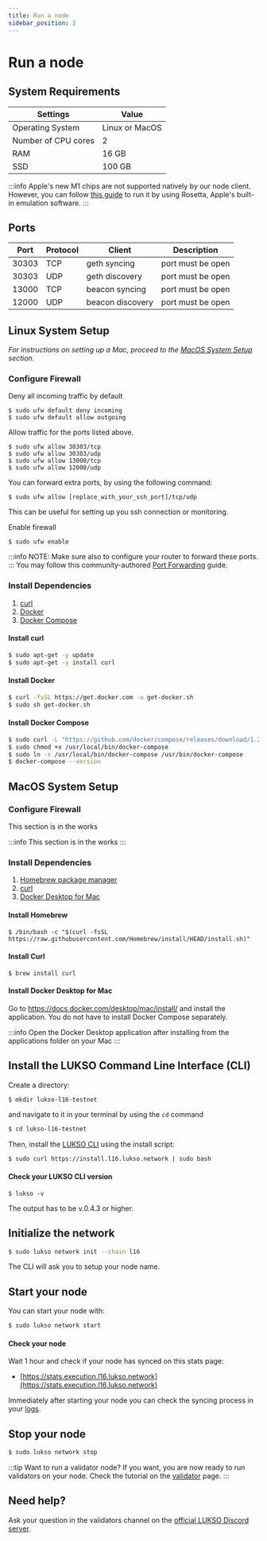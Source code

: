 ```yaml
---
title: Run a node
sidebar_position: 2
---
```


# Run a node

## System Requirements

| Settings            | Value          |
| ------------------- | -------------- |
| Operating System    | Linux or MacOS |
| Number of CPU cores | 2              |
| RAM                 | 16 GB          |
| SSD                 | 100 GB         |

:::info
Apple's new M1 chips are not supported natively by our node client. However, you can follow [this guide](https://medium.com/@luki3k5/running-lukso-node-on-m1-mac-acf92d433a38) to run it by using Rosetta, Apple's built-in emulation software.
:::

## Ports

| Port  | Protocol | Client           | Description               
| ----- | -------- | ---------------- | --------------------- |
| 30303 | TCP      | geth syncing     | port must be open     |                                                                                             |
| 30303 | UDP      | geth discovery   | port must be open     |                                                                                             |
| 13000 | TCP      | beacon syncing   | port must be open     |                                                                                             |
| 12000 | UDP      | beacon discovery | port must be open     | 


## Linux System Setup

_For instructions on setting up a Mac, proceed to the [MacOS System Setup](#macos-system-setup) section._

### Configure Firewall

Deny all incoming traffic by default

```
$ sudo ufw default deny incoming
$ sudo ufw default allow outgoing
```

Allow traffic for the ports listed above.

```
$ sudo ufw allow 30303/tcp
$ sudo ufw allow 30303/udp
$ sudo ufw allow 13000/tcp
$ sudo ufw allow 12000/udp
```

You can forward extra ports, by using the following command:
```
$ sudo ufw allow [replace_with_your_ssh_port]/tcp/udp
```
This can be useful for setting up you ssh connection or monitoring.

Enable firewall

```
$ sudo ufw enable
```

:::info
NOTE: Make sure also to configure your router to forward these ports.
:::
You may follow this community-authored [Port Forwarding](https://github.com/KEEZ-RobG/node-guide/blob/main/PortForward.md) guide.

### Install Dependencies

1. [curl](https://curl.se/)
2. [Docker](https://docs.docker.com/get-docker/)
3. [Docker Compose](https://docs.docker.com/compose/)

#### Install curl

```sh
$ sudo apt-get -y update
$ sudo apt-get -y install curl
```

#### Install Docker

```sh
$ curl -fsSL https://get.docker.com -o get-docker.sh
$ sudo sh get-docker.sh
```

#### Install Docker Compose

```sh
$ sudo curl -L "https://github.com/docker/compose/releases/download/1.29.2/docker-compose-$(uname -s)-$(uname -m)" -o /usr/local/bin/docker-compose
$ sudo chmod +x /usr/local/bin/docker-compose
$ sudo ln -s /usr/local/bin/docker-compose /usr/bin/docker-compose
$ docker-compose --version
```

## MacOS System Setup

### Configure Firewall

This section is in the works

:::info
This section is in the works 
:::

### Install Dependencies

1. [Homebrew package manager](https://brew.sh)
2. [curl](https://macappstore.org/curl/)
3. [Docker Desktop for Mac](https://docs.docker.com/desktop/mac/install/)

#### Install Homebrew

```
$ /bin/bash -c "$(curl -fsSL https://raw.githubusercontent.com/Homebrew/install/HEAD/install.sh)"
```

#### Install Curl

```
$ brew install curl
```

#### Install Docker Desktop for Mac

Go to https://docs.docker.com/desktop/mac/install/ and install the application.
You do not have to install Docker Compose separately.

:::info
Open the Docker Desktop application after installing from the applications folder on your Mac
:::

## Install the LUKSO Command Line Interface (CLI)

Create a directory:

```
$ mkdir lukso-l16-testnet
```

and navigate to it in your terminal by using the `cd` command

```bash
$ cd lukso-l16-testnet
```

Then, install the [LUKSO CLI](https://github.com/lukso-network/lukso-cli) using the install script:

```sh
$ sudo curl https://install.l16.lukso.network | sudo bash
```

#### Check your LUKSO CLI version

```
$ lukso -v
```

The output has to be v.0.4.3 or higher.

## Initialize the network

```sh
$ sudo lukso network init --chain l16
```

The CLI will ask you to setup your node name.

## Start your node

You can start your node with:

```sh
$ sudo lukso network start
```

#### Check your node

Wait 1 hour and check if your node has synced on this stats page:

- [https://stats.execution.l16.lukso.network](https://stats.execution.l16.lukso.network)

Immediately after starting your node you can check the syncing process in your [logs](./logs-stats-monitoring.md).

## Stop your node

```sh
$ sudo lukso network stop
```

:::tip Want to run a validator node?
If you want, you are now ready to run validators on your node. Check the tutorial on the [validator](./become-validator.md) page.
:::

## Need help?

Ask your question in the validators channel on the [official LUKSO Discord server](https://discord.gg/u7cmyUyw8F).
